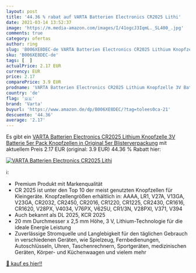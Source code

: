 ```yaml
---
layout: post
title: '44.36 % rabat auf VARTA Batterien Electronics CR2025 Lithi'
date: 2021-03-14 13:52:37
image: 'https://m.media-amazon.com/images/I/41ogcJ3IqmL._SL400_.jpg'
comments: true
category: ofertas
author: ring
slug: 'B006XE8DEC-de VARTA Batterien Electronics CR2025 Lithium Knopfzelle 3V...'
sku: 'B006XE8DEC-de'
tags: [  ]
actualPrice: 2.17 EUR
currency: EUR
price: 2.17
comparePrice: 3.9 EUR
prodname: 'VARTA Batterien Electronics CR2025 Lithium Knopfzelle 3V Batterie 5er Pack Knopfzellen in Original 5er Blisterverpackung'
country: 'de'
flag: '🇩🇪'
brand: 'Varta'
buyurl: 'https://www.amazon.de/dp/B006XE8DEC/?tag=tolees0ca-21'
descuento: '44.36'
average: '2.17'
---
```


Es gibt ein [VARTA Batterien Electronics CR2025 Lithium Knopfzelle 3V Batterie 5er Pack Knopfzellen in Original 5er Blisterverpackung](https://www.amazon.de/dp/B006XE8DEC/?tag=tolees0ca-21) mit aktuellem Preis 2.17 EUR (original: 3.9 EUR) 44.36 % Rabatt hier:

[![VARTA Batterien Electronics CR2025 Lithi](https://m.media-amazon.com/images/I/41ogcJ3IqmL._SL400_.jpg)](https://www.amazon.de/dp/B006XE8DEC/?tag=tolees0ca-21)

ℹ️:

- Premium Produkt mit Markenqualität
- CR 2025 ist unter den Top 10 der meist genutzten Knopfzellen für Kleingeräte. Knopfzellengrößen erhältlich in: AAAA, LR1, V27A, V13GA, V23GA, CR2032, CR2450, CR2016, CR1220, CR1225, CR2430, CR1616, CR1620, V28PX, V4034, V76PX, V625U, CR1/3N, V28PXl, V371, V394
- Auch bekannt als DL 2025, KCR 2025
- 20 mm Durchmesser x 2,5 mm Höhe, 3 V, Lithium-Technologie für die ideale Energie Leistung
- Zuverlässige Stromquelle und Langlebigkeit für den täglichen Gebrauch in verschiedenen Geräten, wie Spielzeug, Fernbedienungen, Autoschlüsseln, Uhren, Taschenrechnern, Sportgeräten, medizinischen Geräten, Körper- und Küchenwaagen und vielem mehr

[🛒 kauf es hier!!](https://www.amazon.de/dp/B006XE8DEC/?tag=tolees0ca-21)
